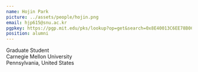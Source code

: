 ```yaml
---
name: Hojin Park
picture: ../assets/people/hojin.png
email: hjp615@snu.ac.kr
pgpkey: https://pgp.mit.edu/pks/lookup?op=get&search=0x8E40013C6EE78B0C
position: alumni
---
```

Graduate Student<br>
Carnegie Mellon University<br>
Pennsylvania, United States<br>

